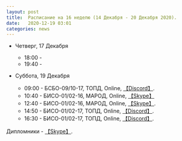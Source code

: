 ```yaml
---
layout: post
title:  Расписание на 16 неделю (14 Декабря - 20 Декабря 2020).
date:   2020-12-19 03:01
categories: news
---
```


* Четверг,  17 Декабря
  * 18:00 - 
  * 19:40 - 
  
* Суббота, 19 Декабря
  * 09:00 - БСБО-09/10-17, ТОПД,  Online, [【Discord】](https://discord.gg/V8ZUrmc).
  * 10:40 - БИСО-01/02-16, МАРОД, Online, [【Skype】](https://join.skype.com/csfK3o6Z7mTX)
  * 12:40 - БИСО-01/02-16, МАРОД, Online, [【Skype】](https://join.skype.com/csfK3o6Z7mTX).
  * 14:50 - БИСО-01/02-17, ТОПД,  Online, [【Discord】](https://discord.gg/JRaN4AU).
  * 16:30 - БИСО-01/02-17, ТОПД,  Online, [【Discord】](https://discord.gg/JRaN4AU).

Дипломники - [【Skype】](https://join.skype.com/jVkDp81Gfjjw).
